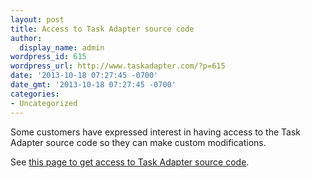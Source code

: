 ```yaml
---
layout: post
title: Access to Task Adapter source code
author:
  display_name: admin
wordpress_id: 615
wordpress_url: http://www.taskadapter.com/?p=615
date: '2013-10-18 07:27:45 -0700'
date_gmt: '2013-10-18 07:27:45 -0700'
categories:
- Uncategorized
---
```

<p>Some customers have expressed interest in having access to the Task Adapter source code so they can make custom modifications.

See <a href="http://www.taskadapter.com/access-to-source-code/" title="Access to source code">this page to get access to Task Adapter source code</a>.</p>

